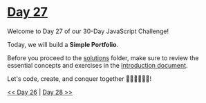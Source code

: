# [Day 27](https://github.com/Muhtoyyib/30-DAY-JAVASCRIPT/blob/main/Day27/day27.md)

Welcome to Day 27 of our 30-Day JavaScript Challenge! 

Today, we will build a **Simple Portfolio**.

Before you proceed to the [solutions](solutions-day27/) folder, make sure to review the essential concepts and exercises in the [Introduction document](https://github.com/Asabeneh/30-Days-Of-JavaScript/blob/master/27_Day_Mini_project_portfolio/27_day_mini_project_portfolio.md).

Let's code, create, and conquer together 👨🏻‍💻🚀💪🏻!

[<< Day 26](https://github.com/Muhtoyyib/30-DAY-JAVASCRIPT/blob/main/Day26/day26.md) | [Day 28 >>](https://github.com/Muhtoyyib/30-DAY-JAVASCRIPT/blob/main/Day28/day28.md)
